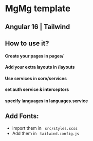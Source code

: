 # MgMg template

## Angular 16 | Tailwind 

## How to use it?

#### Create your pages in pages/
#### Add your extra layouts in /layouts
#### Use services in core/services
#### set auth service & interceptors
#### specify languages in languages.service

## Add Fonts: 

- import them in ``` src/styles.scss``` 
- Add them in ``` tailwind.config.js``` 